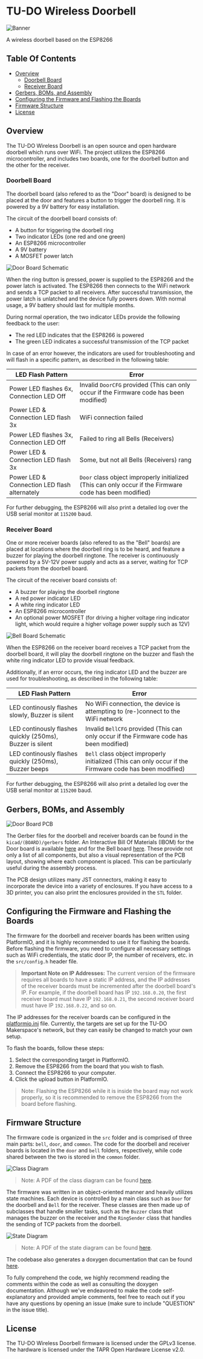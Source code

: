 # TU-DO Wireless Doorbell <!-- omit in toc -->

![Banner](img/Banner.png)

A wireless doorbell based on the ESP8266

## Table Of Contents <!-- omit in toc -->

- [Overview](#overview)
	- [Doorbell Board](#doorbell-board)
	- [Receiver Board](#receiver-board)
- [Gerbers, BOMs, and Assembly](#gerbers-boms-and-assembly)
- [Configuring the Firmware and Flashing the Boards](#configuring-the-firmware-and-flashing-the-boards)
- [Firmware Structure](#firmware-structure)
- [License](#license)

## Overview

The TU-DO Wireless Doorbell is an open source and open hardware doorbell which runs over WiFi. The project utilizes the ESP8266 microcontroller, and includes two boards, one for the doorbell button and the other for the receiver.

### Doorbell Board

The doorbell board (also refered to as the "Door" board) is designed to be placed at the door and features a button to trigger the doorbell ring. It is powered by a 9V battery for easy installation.

The circuit of the doorbell board consists of:
- A button for triggering the doorbell ring
- Two indicator LEDs (one red and one green)
- An ESP8266 microcontroller
- A 9V battery
- A MOSFET power latch

![Door Board Schematic](img/DoorSchem.png)

When the ring button is pressed, power is supplied to the ESP8266 and the power latch is activated. The ESP8266 then connects to the WiFi network and sends a TCP packet to all receivers. After successful transmission, the power latch is unlatched and the device fully powers down. With normal usage, a 9V battery should last for multiple months.

During normal operation, the two indicator LEDs provide the following feedback to the user:
- The red LED indicates that the ESP8266 is powered
- The green LED indicates a successful transmission of the TCP packet

In case of an error however, the indicators are used for troubleshooting and will flash in a specific pattern, as described in the following table:

| LED Flash Pattern 				| Error 											|
|-----------------------------------------------|-----------------------------------------------------------------------------------------------|
| Power LED flashes 6x, Connection LED Off 	| Invalid `DoorCFG` provided (This can only occur if the Firmware code has been modified) 	|
| Power LED & Connection LED flash 3x 		| WiFi connection failed 									|
| Power LED flashes 3x, Connection LED Off 	| Failed to ring all Bells (Receivers) 								|
| Power LED & Connection LED flash 3x 		| Some, but not all Bells (Receivers) rang 							|
| Power LED & Connection LED flash alternately 	| `Door` class object improperly initialized (This can only occur if the Firmware code has been modified) |

For further debugging, the ESP8266 will also print a detailed log over the USB serial monitor at `115200` baud.

### Receiver Board

One or more receiver boards (also refered to as the "Bell" boards) are placed at locations where the doorbell ring is to be heard, and feature a buzzer for playing the doorbell ringtone. The receiver is continuously powered by a 5V-12V power supply and acts as a server, waiting for TCP packets from the doorbell board.

The circuit of the receiver board consists of:
- A buzzer for playing the doorbell ringtone
- A red power indicator LED
- A white ring indicator LED
- An ESP8266 microcontroller
- An optional power MOSFET (for driving a higher voltage ring indicator light, which would require a higher voltage power supply such as 12V)

![Bell Board Schematic](img/BellSchem.png)

When the ESP8266 on the receiver board receives a TCP packet from the doorbell board, it will play the doorbell ringtone on the buzzer and flash the white ring indicator LED to provide visual feedback.

Additionally, if an error occurs, the ring indicator LED and the buzzer are used for troubleshooting, as described in the following table:

| LED Flash Pattern 				   	    | Error 												      |
|-----------------------------------------------------------|---------------------------------------------------------------------------------------------------------|
| LED continously flashes slowly, Buzzer is silent	    | No WiFi connection, the device is attempting to (re-)connect to the WiFi network			      |
| LED continously flashes quickly (250ms), Buzzer is silent | Invalid `BellCFG` provided (This can only occur if the Firmware code has been modified) 		      |
| LED continously flashes quickly (250ms), Buzzer beeps	    | `Bell` class object improperly initialized (This can only occur if the Firmware code has been modified) |

For further debugging, the ESP8266 will also print a detailed log over the USB serial monitor at `115200` baud.

## Gerbers, BOMs, and Assembly

![Door Board PCB](img/DoorPCB.png)

The Gerber files for the doorbell and receiver boards can be found in the `kicad/(BOARD)/gerbers` folder. An Interactive Bill Of Materials (IBOM) for the Door board is available [here](https://TU-DO-Makerspace.github.io/Wireless-Doorbell/door-ibom.html) and for the Bell board [here](https://TU-DO-Makerspace.github.io/Wireless-Doorbell/bell-ibom.html). These provide not only a list of all components, but also a visual representation of the PCB layout, showing where each component is placed. This can be particularly useful during the assembly process.

The PCB design utilizes many JST connectors, making it easy to incorporate the device into a variety of enclosures. If you have access to a 3D printer, you can also print the enclosures provided in the `STL` folder.

## Configuring the Firmware and Flashing the Boards

The firmware for the doorbell and receiver boards has been written using PlatformIO, and it is highly recommended to use it for flashing the boards. Before flashing the firmware, you need to configure all necessary settings such as WiFi credentials, the static door IP, the number of receivers, etc. in the `src/config.h` header file.

> **Important Note on IP Addresses:** The current version of the firmware requires all boards to have a static IP address, and the IP addresses of the receiver boards must be incremented after the doorbell board's IP. For example, if the doorbell board has IP `192.168.0.20`, the first receiver board must have IP `192.168.0.21`, the second receiver board must have IP `192.168.0.22`, and so on.

The IP addresses for the receiver boards can be configured in the [platformio.ini](platformio.ini) file. Currently, the targets are set up for the TU-DO Makerspace's network, but they can easily be changed to match your own setup.

To flash the boards, follow these steps:
1. Select the corresponding target in PlatformIO.
2. Remove the ESP8266 from the board that you wish to flash.
3. Connect the ESP8266 to your computer.
4. Click the upload button in PlatformIO.

> Note: Flashing the ESP8266 while it is inside the board may not work properly, so it is recommended to remove the ESP8266 from the board before flashing.

## Firmware Structure

The firmware code is organized in the `src` folder and is comprised of three main parts: `bell`, `door`, and `common`. The code for the doorbell and receiver boards is located in the `door` and `bell` folders, respectively, while code shared between the two is stored in the `common` folder.

![Class Diagram](img/ClassDiagram.png)

> Note: A PDF of the class diagram can be found [here](pdf/ClassDiagram.pdf).

The firmware was written in an object-oriented manner and heavily utilizes state machines. Each device is controlled by a main class such as `Door` for the doorbell and `Bell` for the receiver. These classes are then made up of subclasses that handle smaller tasks, such as the `Buzzer` class that manages the buzzer on the receiver and the `RingSender` class that handles the sending of TCP packets from the doorbell.

![State Diagram](img/StateDiagram.png)

> Note: A PDF of the state diagram can be found [here](pdf/StateDiagram.pdf).

The codebase also generates a doxygen documentation that can be found [here](https://TU-DO-Makerspace.github.io/Wireless-Doorbell).

To fully comprehend the code, we highly recommend reading the comments within the code as well as consulting the doxygen documentation. Although we've endeavored to make the code self-explanatory and provided ample comments, feel free to reach out if you have any questions by opening an issue (make sure to include "QUESTION" in the issue title).

## License

The TU-DO Wireless Doorbell firmware is licensed under the GPLv3 license. The hardware is licensed under the TAPR Open Hardware License v2.0.

